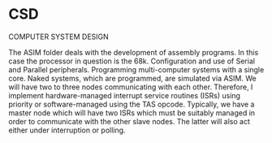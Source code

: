 # CSD
COMPUTER SYSTEM DESIGN


The ASIM folder deals with the development of assembly programs. 
In this case the processor in question is the 68k. Configuration and use of Serial and Parallel peripherals. 
Programming multi-computer systems with a single core. Naked systems, which are programmed, 
are simulated via ASIM. We will have two to three nodes communicating with each other. Therefore, 
I implement hardware-managed interrupt service routines (ISRs) using priority or software-managed using the TAS opcode. 
Typically, we have a master node which will have two ISRs which must be suitably managed in order
to communicate with the other slave nodes. 
The latter will also act either under interruption or polling.
